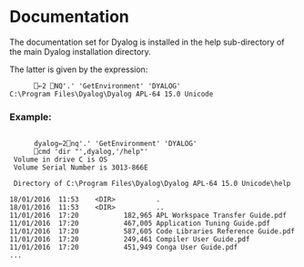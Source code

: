 # Documentation

The documentation set for Dyalog is installed in the help sub-directory of the main Dyalog installation directory.

The latter is given by the expression:
```apl
      ⎕←2 ⎕NQ'.' 'GetEnvironment' 'DYALOG'
C:\Program Files\Dyalog\Dyalog APL-64 15.0 Unicode
```

### Example:
```apl

      dyalog←2⎕nq'.' 'GetEnvironment' 'DYALOG'
      ⎕cmd 'dir "',dyalog,'/help"'
 Volume in drive C is OS
 Volume Serial Number is 3013-866E

 Directory of C:\Program Files\Dyalog\Dyalog APL-64 15.0 Unicode\help

18/01/2016  11:53    <DIR>          .
18/01/2016  11:53    <DIR>          ..
11/01/2016  17:20           182,965 APL Workspace Transfer Guide.pdf
11/01/2016  17:20           467,005 Application Tuning Guide.pdf
11/01/2016  17:20           587,605 Code Libraries Reference Guide.pdf
11/01/2016  17:20           249,461 Compiler User Guide.pdf
11/01/2016  17:20           451,949 Conga User Guide.pdf
...
```
